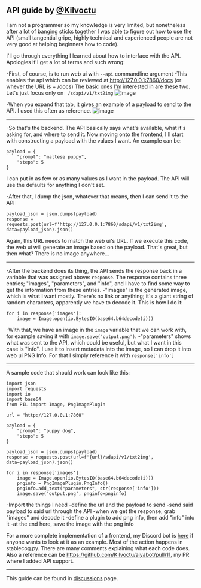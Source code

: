 ## API guide by [@Kilvoctu](https://github.com/Kilvoctu)


I am not a programmer so my knowledge is very limited, but nonetheless after a lot of banging sticks together I was able to figure out how to use the API (small tangential gripe, highly technical and experienced people are not very good at helping beginners how to code). 

I'll go through everything I learned about how to interface with the API. Apologies if I get a lot of terms and such wrong:

-First, of course, is to run web ui with `--api` commandline argument
-This enables the api which can be reviewed at http://127.0.0.1:7860/docs (or whever the URL is + /docs)
The basic ones I'm interested in are these two. Let's just focus only on ` /sdapi/v1/txt2img`
![image](https://user-images.githubusercontent.com/2993060/198171114-ed1c5edd-76ce-4c34-ad73-04e388423162.png)

-When you expand that tab, it gives an example of a payload to send to the API. I used this often as reference.
![image](https://user-images.githubusercontent.com/2993060/198171454-5b826ded-5e73-4249-9c0c-a97b32c42569.png)

------

-So that's the backend. The API basically says what's available, what it's asking for, and where to send it. Now moving onto the frontend, I'll start with constructing a payload with the values I want. An example can be:
```
payload = {
    "prompt": "maltese puppy",
    "steps": 5
}
```
I can put in as few or as many values as I want in the payload. The API will use the defaults for anything I don't set.

-After that, I dump the json, whatever that means, then I can send it to the API
```
payload_json = json.dumps(payload)
response = requests.post(url=f'http://127.0.0.1:7860/sdapi/v1/txt2img', data=payload_json).json()
```
Again, this URL needs to match the web ui's URL.
If we execute this code, the web ui will generate an image based on the payload. That's great, but then what? There is no image anywhere...

------

-After the backend does its thing, the API sends the response back in a variable that was assigned above: `response`. The response contains three entries; "images", "parameters", and "info", and I have to find some way to get the information from these entries.
-"images" is the generated image, which is what I want mostly. There's no link or anything; it's a giant string of random characters, apparently we have to decode it. This is how I do it:
```
for i in response['images']:
    image = Image.open(io.BytesIO(base64.b64decode(i)))
```
-With that, we have an image in the `image` variable that we can work with, for example saving it with `image.save('output.png')`.
-"parameters" shows what was sent to the API, which could be useful, but what I want in this case is "info". I use it to insert metadata into the image, so I can drop it into web ui PNG Info. For that I simply reference it with `response['info']`

------

A sample code that should work can look like this:
```
import json
import requests
import io
import base64
from PIL import Image, PngImagePlugin

url = "http://127.0.0.1:7860"

payload = {
    "prompt": "puppy dog",
    "steps": 5
}

payload_json = json.dumps(payload)
response = requests.post(url=f'{url}/sdapi/v1/txt2img', data=payload_json).json()

for i in response['images']:
    image = Image.open(io.BytesIO(base64.b64decode(i)))
    pnginfo = PngImagePlugin.PngInfo()
    pnginfo.add_text("parameters", str(response['info']))
    image.save('output.png', pnginfo=pnginfo)
```
-Import the things I need
-define the url and the payload to send
-send said payload to said url through the API
-when we get the response, grab "images" and decode it
-define a plugin to add png info, then add "info" into it
-at the end here, save the image with the png info

For a more complete implementation of a frontend, my Discord bot is [here](https://github.com/Kilvoctu/aiyabot) if anyone wants to look at it as an example. Most of the action happens in stablecog.py. There are many comments explaining what each code does. Also a reference can be https://github.com/Kilvoctu/aiyabot/pull/11, my PR where I added API support.


------

This guide can be found in [discussions](https://github.com/AUTOMATIC1111/stable-diffusion-webui/discussions/3734) page.
